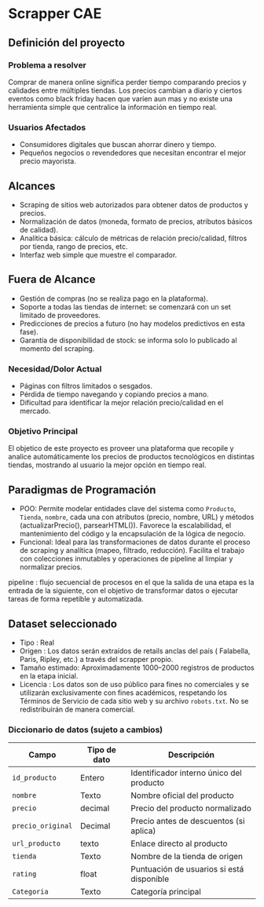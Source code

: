 # Scrapper CAE

## Definición del proyecto

### Problema a resolver

Comprar de manera online significa perder tiempo comparando precios y calidades entre múltiples tiendas. Los precios cambian a diario y ciertos eventos como black friday hacen que varíen aun mas y no existe una herramienta simple que centralice la información en tiempo real.

### Usuarios Afectados

- Consumidores digitales que buscan ahorrar dinero y tiempo.
- Pequeños negocios o revendedores que necesitan encontrar el mejor precio mayorista.

## Alcances

- Scraping de sitios web autorizados para obtener datos de productos y precios.
- Normalización de datos (moneda, formato de precios, atributos básicos de calidad).
- Analítica básica: cálculo de métricas de relación precio/calidad, filtros por tienda, rango de precios, etc.
- Interfaz web simple que muestre el comparador.

## Fuera de Alcance

- Gestión de compras (no se realiza pago en la plataforma).
- Soporte a todas las tiendas de internet: se comenzará con un set limitado de proveedores.
- Predicciones de precios a futuro (no hay modelos predictivos en esta fase).
- Garantía de disponibilidad de stock: se informa solo lo publicado al momento del scraping.

### **Necesidad/Dolor Actual**

- Páginas con filtros limitados o sesgados.
- Pérdida de tiempo navegando y copiando precios a mano.
- Dificultad para identificar la mejor relación precio/calidad en el mercado.

### Objetivo Principal

El objetico de este proyecto es proveer una plataforma que recopile y analice automáticamente los precios de productos tecnológicos en distintas tiendas, mostrando al usuario la mejor opción en tiempo real.

## **Paradigmas de Programación**

- POO: Permite modelar entidades clave del sistema como `Producto`, `Tienda`, `nombre`, cada una con atributos (precio, nombre, URL) y métodos (actualizarPrecio(), parsearHTML()). Favorece la escalabilidad, el mantenimiento del código y la encapsulación de la lógica de negocio.
- Funcional: Ideal para las transformaciones de datos durante el proceso de scraping y analítica (mapeo, filtrado, reducción). Facilita el trabajo con colecciones inmutables y operaciones de pipeline al limpiar y normalizar precios.

pipeline : flujo secuencial de procesos en el que la salida de una etapa es la entrada de la siguiente, con el objetivo de transformar datos o ejecutar tareas de forma repetible y automatizada.

## Dataset seleccionado

- Tipo : Real
- Origen : Los datos serán extraídos de retails anclas del país ( Falabella, Paris, Ripley, etc.) a través del scrapper propio.
- Tamaño estimado: Aproximadamente 1000–2000 registros de productos en la etapa inicial.
- Licencia : Los datos son de uso público para fines no comerciales y se utilizarán exclusivamente con fines académicos, respetando los Términos de Servicio de cada sitio web y su archivo `robots.txt`. No se redistribuirán de manera comercial.

### Diccionario de datos (sujeto a cambios)

| Campo | Tipo de dato | Descripción |
| --- | --- | --- |
| `id_producto` | Entero | Identificador interno único del producto |
| `nombre` | Texto | Nombre oficial del producto |
| `precio` | decimal | Precio del producto normalizado |
| `precio_original` | Decimal | Precio antes de descuentos (si aplica) |
| `url_producto` | texto | Enlace directo al producto |
| `tienda` | Texto | Nombre de la tienda de origen |
| `rating` | float | Puntuación de usuarios si está disponible |
| `Categoria` | Texto | Categoría principal |
